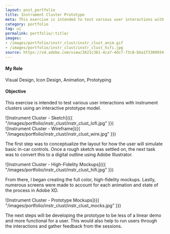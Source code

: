 ```yaml
---
layout: post_portfolio
title: Instrument Cluster Prototype
meta: This exercise is intended to test various user interactions with an instrument cluster using an interactive prototype model.
category: portfolio
tag: ui
permalink: portfolio/:title/
images: 
- /images/portfolio/instr_clust/instr_clust_anim.gif
- /images/portfolio/instr_clust/instr_clust_hifi.jpg
source: https://xd.adobe.com/view/2621c361-4ca7-4dc7-73c8-bba1f3300934-5010/?fullscreen
---
```


#### My Role

Visual Design, Icon Design, Animation, Prototyping

#### Objective

This exercise is intended to test various user interactions with instrument clusters using an interactive prototype model.

![Instrument Cluster - Sketch]({{ "/images/portfolio/instr_clust/instr_clust_lofi.jpg" }})
<br/>
![Instrument Cluster - Wireframe]({{ "/images/portfolio/instr_clust/instr_clust_wire.jpg" }})

The first step was to conceptualize the layout for how the user will simulate basic in-car controls. Once a rough sketch was settled on, the next task was to convert this to a digital outline using Adobe Illustrator. 

![Instrument Cluster - High-Fidelity Mockups]({{ "/images/portfolio/instr_clust/instr_clust_hifi.jpg" }})

From there, I began creating the full color, high-fidelity mockups. Lastly, numerous screens were made to account for each animation and state of the process in Adobe XD.

![Instrument Cluster - Prototype Mockups]({{ "/images/portfolio/instr_clust/instr_clust_mocks.jpg" }})

The next steps will be developing the prototype to be less of a linear demo and more functional for a user. This would also help to run users through the interactions and gather feedback from the sessions.
